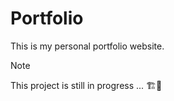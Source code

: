 # Portfolio

This is my personal portfolio website.

>[!NOTE]
>
>This project is still in progress ... 🏗️🚧
